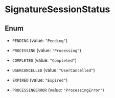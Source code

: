 

# SignatureSessionStatus

## Enum


* `PENDING` (value: `"Pending"`)

* `PROCESSING` (value: `"Processing"`)

* `COMPLETED` (value: `"Completed"`)

* `USERCANCELLED` (value: `"UserCancelled"`)

* `EXPIRED` (value: `"Expired"`)

* `PROCESSINGERROR` (value: `"ProcessingError"`)



